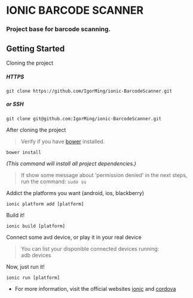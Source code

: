 # IONIC BARCODE SCANNER

### Project base for barcode scanning.

Getting Started
----------------------

Cloning the project
##### HTTPS
```
git clone https://github.com/IgorMing/ionic-BarcodeScanner.git
```
##### or SSH
```
git clone git@github.com:IgorMing/ionic-BarcodeScanner.git
```

After cloning the project
> Verify if you have [bower](https://bower.io/#install-bower) installed.

```
bower install
```
*(This command  will install all project dependencies.)*

> If show some message about 'permission denied' in the next steps, run the command: `sudo su`

Addict the platforms you want (android, ios, blackberry)
```
ionic platform add [platform]
```

Build it!
```
ionic build [platform]
```

Connect some avd device, or play it in your real device

> You can list your disponible connected devices running:\
> adb devices

Now, just run it!
```
ionic run [platform]
```

* For more information, visit the official websites [ionic](http://ionicframework.com/) and [cordova](https://cordova.apache.org/)


